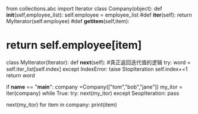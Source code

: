 from collections.abc import Iterator
class Company(object):
  def __init__(self,employee_list):
    self.employee = employee_list
  #def __iter__(self):
    return MyIterator(self.employee)
 #def __getitem__(self,item):
  #  return self.employee[item]

class MyIterator(Iterator):
  def __next__(self):
  #真正返回迭代值的逻辑
  try:
    word = self.iter_list[self.index]
  except IndexError:
    taise StopIteration
  self.index+=1
  return word
  

if __name__ == "__main__":
  company =Company(["tom","bob","jane"])
  my_itor = iter(company)
  while True:
    try:
      next(my_itor)
    except SeopIteration:
      pass
    
  next(my_itor)
  for item in company:
    print(item)
    
